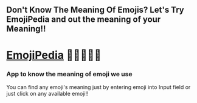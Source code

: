 ## Don't Know The Meaning Of Emojis? Let's Try EmojiPedia and out the meaning of your Meaning!!

# [EmojiPedia](https://emojipedia-know-the-meaning.netlify.app/) 🎃😍🥰🤩😁

### App to know the meaning of emoji we use

You can find any emoji's meaning just by entering emoji into Input field or just click on any available emoji!!
